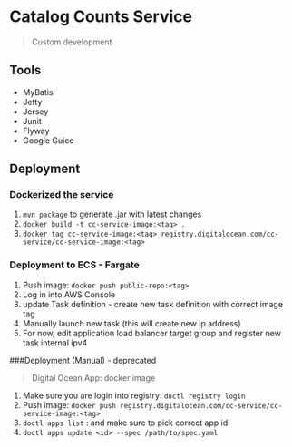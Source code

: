# Catalog Counts Service
> Custom development

## Tools
- MyBatis
- Jetty
- Jersey
- Junit
- Flyway
- Google Guice

## Deployment
### Dockerized the service
1. `mvn package` to generate .jar with latest changes
2. `docker build -t cc-service-image:<tag> .`
3. `docker tag cc-service-image:<tag> registry.digitalocean.com/cc-service/cc-service-image:<tag>`

### Deployment to ECS - Fargate
1. Push image: `docker push public-repo:<tag>`
2. Log in into AWS Console
3. update Task definition - create new task definition with correct image tag
4. Manually launch new task (this will create new ip address)
5. For now, edit application load balancer target group and register new task internal ipv4

###Deployment (Manual) - deprecated
> Digital Ocean App: docker image
1. Make sure you are login into registry: `doctl registry login`
2. Push image: `docker push registry.digitalocean.com/cc-service/cc-service-image:<tag>`
3. `doctl apps list` : and make sure to pick correct app id
4. `doctl apps update <id> --spec /path/to/spec.yaml`
